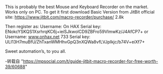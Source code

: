 
#

This is probably the best Mouse and Keyboard Recorder on the market.
Works only on PC.
To get it first download Basic Version from JitBit official site:
https://www.jitbit.com/macro-recorder/purchase/ 2.8k

Then register as:
Username: On HAX
Serial key: ENokcYSKQS1XsrhrqKC6j+ieiSJkwolCD9ZBFro59VlmwKz/J4AfCP7+
or
Username: www.onhax.net 733
Serial key: ULI13H7muBfU/ZhTxanWMHhvGpQ3nXQWa8vfLVJpIkjc/b74V+eiXf7+

Sweet automation’s, to you all.

-转载自 "https://mpsocial.com/t/guide-jitbit-macro-recorder-for-free-worth-39/60688"